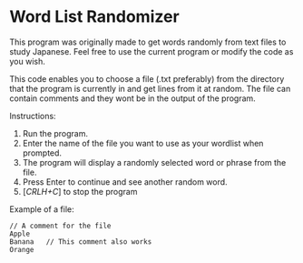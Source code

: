 # Word List Randomizer

This program was originally made to get words randomly from text files to study Japanese. Feel free to use the current program or modify the code as you wish.

This code enables you to choose a file (.txt preferably) from the directory that the program is currently in and get lines from it at random.
The file can contain comments and they wont be in the output of the program.


Instructions:
1. Run the program.
2. Enter the name of the file you want to use as your wordlist when prompted.
3. The program will display a randomly selected word or phrase from the file.
4. Press Enter to continue and see another random word.
5. [*CRLH+C*] to stop the program

Example of a file:
```
// A comment for the file
Apple
Banana   // This comment also works 
Orange
```
